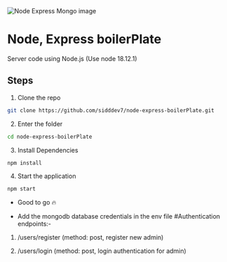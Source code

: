 <img src="https://i.imgur.com/AoKN032.png" alt="Node Express Mongo image" />

# Node, Express boilerPlate

Server code using Node.js (Use node 18.12.1)

## Steps

1. Clone the repo

```sh
git clone https://github.com/sidddev7/node-express-boilerPlate.git
```

2. Enter the folder

```sh
cd node-express-boilerPlate
```

3. Install Dependencies

```sh
npm install
```

4. Start the application

```sh
npm start
```

- Good to go 🔥

- Add the mongodb database credentials in the env file
  #Authentication endpoints:-

1. /users/register (method: post, register new admin)

2. /users/login (method: post, login authentication for admin)
